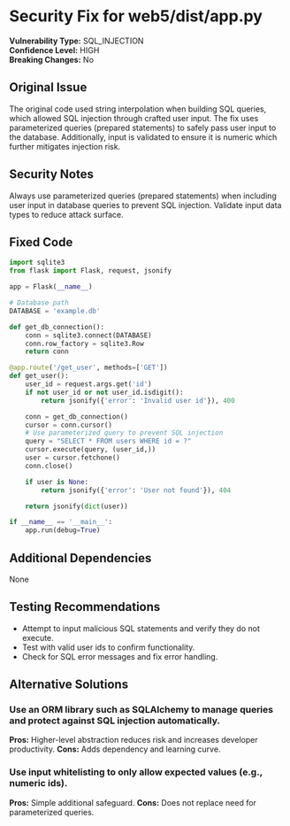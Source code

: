 # Security Fix for web5/dist/app.py

**Vulnerability Type:** SQL_INJECTION  
**Confidence Level:** HIGH  
**Breaking Changes:** No

## Original Issue
The original code used string interpolation when building SQL queries, which allowed SQL injection through crafted user input. The fix uses parameterized queries (prepared statements) to safely pass user input to the database. Additionally, input is validated to ensure it is numeric which further mitigates injection risk.

## Security Notes
Always use parameterized queries (prepared statements) when including user input in database queries to prevent SQL injection. Validate input data types to reduce attack surface.

## Fixed Code
```py
import sqlite3
from flask import Flask, request, jsonify

app = Flask(__name__)

# Database path
DATABASE = 'example.db'

def get_db_connection():
    conn = sqlite3.connect(DATABASE)
    conn.row_factory = sqlite3.Row
    return conn

@app.route('/get_user', methods=['GET'])
def get_user():
    user_id = request.args.get('id')
    if not user_id or not user_id.isdigit():
        return jsonify({'error': 'Invalid user id'}), 400

    conn = get_db_connection()
    cursor = conn.cursor()
    # Use parameterized query to prevent SQL injection
    query = "SELECT * FROM users WHERE id = ?"
    cursor.execute(query, (user_id,))
    user = cursor.fetchone()
    conn.close()

    if user is None:
        return jsonify({'error': 'User not found'}), 404

    return jsonify(dict(user))

if __name__ == '__main__':
    app.run(debug=True)

```

## Additional Dependencies
None

## Testing Recommendations
- Attempt to input malicious SQL statements and verify they do not execute.
- Test with valid user ids to confirm functionality.
- Check for SQL error messages and fix error handling.

## Alternative Solutions

### Use an ORM library such as SQLAlchemy to manage queries and protect against SQL injection automatically.
**Pros:** Higher-level abstraction reduces risk and increases developer productivity.
**Cons:** Adds dependency and learning curve.

### Use input whitelisting to only allow expected values (e.g., numeric ids).
**Pros:** Simple additional safeguard.
**Cons:** Does not replace need for parameterized queries.

